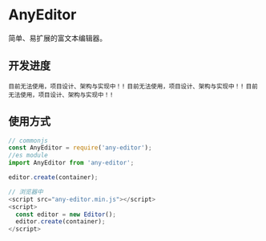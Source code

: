# AnyEditor

简单、易扩展的富文本编辑器。

## 开发进度

`目前无法使用，项目设计、架构与实现中！!`
`目前无法使用，项目设计、架构与实现中！!`
`目前无法使用，项目设计、架构与实现中！!`

## 使用方式

``` js
// commonjs
const AnyEditor = require('any-editor');
//es module
import AnyEditor from 'any-editor';

editor.create(container);

// 浏览器中
<script src="any-editor.min.js"></script>
<script>
  const editor = new Editor();
  editor.create(container);
</script>
```
